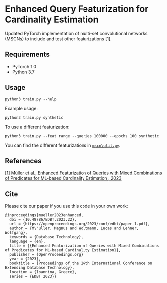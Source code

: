 Enhanced Query Featurization for Cardinality Estimation
====

Updated PyTorch implementation of multi-set convolutional networks (MSCNs) to include and test other featurizations [1].

## Requirements

  * PyTorch 1.0
  * Python 3.7

## Usage

```python3 train.py --help```

Example usage:

```python3 train.py synthetic```

To use a different featurization:

```python3 train.py --feat range --queries 100000 --epochs 100 synthetic```

You can find the different featurizations in [`mscn\util.py`](https://github.com/lucaswo/queryfeaturizations/blob/master/mscn/util.py).

## References

[1] [Müller et al., Enhanced Featurization of Queries with Mixed Combinations of Predicates for ML-based Cardinality Estimation
, 2023](https://doi.org/10.48786/edbt.2023.22)

## Cite

Please cite our paper if you use this code in your own work:

```
@inproceedings{mueller2023enhanced, 
  doi = {10.48786/EDBT.2023.22}, 
  url = {https://openproceedings.org/2023/conf/edbt/paper-1.pdf}, 
  author = {M\"uller, Magnus and Woltmann, Lucas and Lehner, Wolfgang}, 
  keywords = {Database Technology}, 
  language = {en}, 
  title = {{Enhanced Featurization of Queries with Mixed Combinations of Predicates for ML-based Cardinality Estimation}}, 
  publisher = {OpenProceedings.org}, 
  year = {2023}, 
  booktitle = {Proceedings of the 26th International Conference on Extending Database Technology}, 
  location = {Ioannina, Greece},
  series = {EDBT 2023}} 
```
